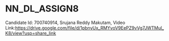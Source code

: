 # NN_DL_ASSIGN8
Candidate Id: 700740914, Srujana Reddy Makutam, Video Link:https://drive.google.com/file/d/1pbnyUx_RMYvoV9EePZ9vVg7JWTMul_K8/view?usp=share_link
